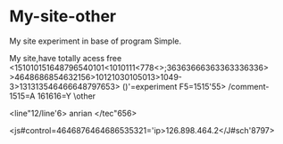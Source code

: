 # My-site-other
My site experiment in base of program Simple.

<html>
  <title> My experiment </title>
<body>
  <pt> My site,have totally acess free</pt>
</body>
  <body> </colorground='black>
</color=text'white>
<body>
<hff+'000> <hff+'256>
<151010151648796540101<1010111<778<>;36363666363363336336>
>4648686854632156>10121030105013>1049-3>131313546466648797653>
</body>
(<high°_=15>)'=experiment F5=1515'55>
/comment-1515=A 161616=Y
\other
<wait/=wrong:46>
  </wrong'<98>
  
<line"12/line'6> anrian </tec"656>
  </html>

<js#control=4646876464686535321='ip>126.898.464.2</J#sch'8797>

